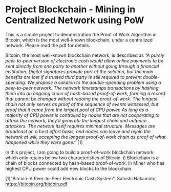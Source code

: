 # Project Blockchain - Mining in Centralized Network using PoW

This is a simple project to demonstration the Proof of Work Algorithm in Bitcoin, which is the most well-known blockchain, under a centralized network. Please read the pdf for details.

Bitcoin, the most well-known blockchain network, is described as 
*“A purely peer-to-peer version of electronic cash would allow online payments to be sent directly from one party to another without going through a financial institution. Digital signatures provide part of the solution, but the main benefits are lost if a trusted third party is still required to prevent double-spending. We propose a solution to the double-spending problem using a peer-to-peer network. The network timestamps transactions by hashing them into an ongoing chain of hash-based proof-of-work, forming a record that cannot be changed without redoing the proof-of-work. The longest chain not only serves as proof of the sequence of events witnessed, but proof that it came from the largest pool of CPU power. As long as a majority of CPU power is controlled by nodes that are not cooperating to attack the network, they'll generate the longest chain and outpace attackers. The network itself requires minimal structure. Messages are broadcast on a best effort basis, and nodes can leave and rejoin the network at will, accepting the longest proof-of-work chain as proof of what happened while they were gone.”* [1]

In this project, I am going to build a proof-of-work blockchain network which only retains below two characteristics of Bitcoin.
i)	Blockchain is a chain of blocks connected by hash-based proof-of-work.
ii)	Miner who has highest CPU power could add new blocks to the blockchain.

[1]"Bitcoin: A Peer-to-Peer Electronic Cash System", Satoshi Nakamoto, https://bitcoin.org/bitcoin.pdf

